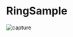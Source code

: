 # RingSample
![capture](https://user-images.githubusercontent.com/3889597/58800453-d457d400-8642-11e9-85ef-9b54e77f3c70.gif)
